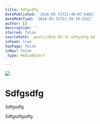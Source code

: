 ```yaml
---
title: Sdfgsdfg
datePublished: '2016-05-31T21:40:07.640Z'
dateModified: '2016-05-31T21:39:39.252Z'
author: []
description: ''
starred: false
sourcePath: _posts/2016-05-31-sdfgsdfg.md
inFeed: true
hasPage: false
inNav: false
_type: MediaObject

---
```

![](https://the-grid-user-content.s3-us-west-2.amazonaws.com/ecbc2325-0662-44c2-9141-08000d65085f.jpg)

# Sdfgsdfg

Sdfgsdfg

Sdfgsdfgsdfg